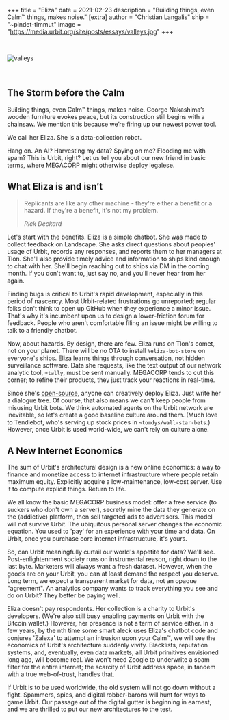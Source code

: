 +++
title = "Eliza"
date = 2021-02-23
description = "Building things, even Calm™ things, makes noise."
[extra]
author = "Christian Langalis"
ship = "~pindet-timmut"
image = "https://media.urbit.org/site/posts/essays/valleys.jpg"
+++

<br>

![valleys](https://media.urbit.org/site/posts/essays/valleys.jpg)

<br>

## The Storm before the Calm

Building things, even Calm™ things, makes noise. George Nakashima’s wooden furniture evokes peace, but its construction still begins with a chainsaw. We mention this because we’re firing up our newest power tool.

We call her Eliza. She is a data-collection robot.

Hang on. An AI? Harvesting my data? Spying on me? Flooding me with spam? This is Urbit, right? Let us tell you about our new friend in basic terms, where MEGACORP might otherwise deploy legalese.

## What Eliza is and isn’t

> Replicants are like any other machine - they're either a benefit or a hazard. If they're a benefit, it's not my problem.
>
> <cite>Rick Deckard</cite>

Let's start with the benefits. Eliza is a simple chatbot. She was made to collect feedback on Landscape. She asks direct questions about peoples' usage of Urbit, records any responses, and reports them to her managers at Tlon. She'll also provide timely advice and information to ships kind enough to chat with her. She'll begin reaching out to ships via DM in the coming month. If you don't want to, just say no, and you'll never hear from her again.

Finding bugs is critical to Urbit's rapid development, especially in this period of nascency. Most Urbit-related frustrations go unreported; regular folks don't think to open up GitHub when they experience a minor issue. That's why it's incumbent upon us to design a lower-friction forum for feedback. People who aren't comfortable filing an issue might be willing to talk to a friendly chatbot.

Now, about hazards. By design, there are few. Eliza runs on Tlon's comet, not on your planet. There will be no OTA to install `%eliza-bot-store` on everyone's ships. Eliza learns things through conversation, not hidden surveillance software. Data she requests, like the text output of our network analytic tool, `+tally`, must be sent manually. MEGACORP tends to cut this corner; to refine their products, they just track your reactions in real-time.

Since she's [open-source](https://github.com/urbit/urbit/blob/b0c1f83287cbf4c85847a9238d9f4be17e1fcb33/pkg/arvo/app/eliza.hoon), anyone can creatively deploy Eliza. Just write her a dialogue tree. Of course, that also means we can't keep people from misusing Urbit bots. We think automated agents on the Urbit network are inevitable, so let's create a good baseline culture around them. (Much love to Tendiebot, who's serving up stock prices in `~tomdys/wall-star-bets`.) However, once Urbit is used world-wide, we can't rely on culture alone.

## A New Internet Economics

The sum of Urbit's architectural design is a new online economics: a way to finance and monetize access to internet infrastructure where people retain maximum equity. Explicitly acquire a low-maintenance, low-cost server. Use it to compute explicit things. Return to life.

We all know the basic MEGACORP business model: offer a free service (to suckers who don't own a server), secretly mine the data they generate on the (addictive) platform, then sell targeted ads to advertisers. This model will not survive Urbit. The ubiquitous personal server changes the economic equation. You used to 'pay' for an experience with your time and data. On Urbit, once you purchase core internet infrastructure, it's yours.

So, can Urbit meaningfully curtail our world's appetite for data? We'll see. Post-enlightenment society runs on instrumental reason, right down to the last byte. Marketers will always want a fresh dataset. However, when the goods are on your Urbit, you can at least demand the respect you deserve. Long term, we expect a transparent market for data, not an opaque "agreement".  An analytics company wants to track everything you see and do on Urbit? They better be paying well.

Eliza doesn't pay respondents. Her collection is a charity to Urbit's developers. (We're also still busy enabling payments on Urbit with the Bitcoin wallet.) However, her presence is not a term of service either. In a few years, by the nth time some smart aleck uses Eliza's chatbot code and conjures 'Zalexa' to attempt an intrusion upon your Calm™, we will see the economics of Urbit's architecture suddenly vivify. Blacklists, reputation systems, and, eventually, even data markets, all Urbit primitives envisioned long ago, will become real. We won't need Zoogle to underwrite a spam filter for the entire internet; the scarcity of Urbit address space, in tandem with a true web-of-trust, handles that.

If Urbit is to be used worldwide, the old system will not go down without a fight. Spammers, spies, and digital robber-barons will hunt for ways to game Urbit. Our passage out of the digital gutter is beginning in earnest, and we are thrilled to put our new architectures to the test.
